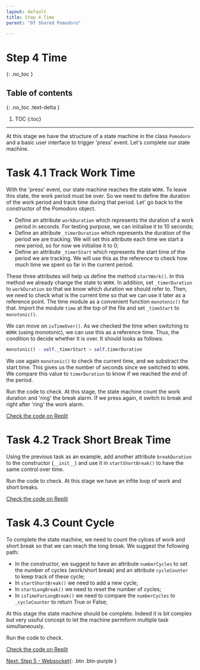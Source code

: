 ```yaml
---
layout: default
title: Step 4 Time
parent: "07 Shared Pomodoro"

---
```


# Step 4 Time
{: .no_toc }

## Table of contents
{: .no_toc .text-delta }

1. TOC
{:toc}

---

At this stage we have the structure of a state machine in the class `Pomodoro` and a basic user interface to trigger 'press' event. Let's complete our state machine.


# Task 4.1 Track Work Time

With the 'press' event, our state machine reaches the state `WORK`. To leave this state, the work period must be over. So we need to define the duration of the work period and track time during that period. Let' go back to the constructor of the Pomodoro object.

* Define an attribute `workDuration` which represents the duration of a work period in seconds. For testing purpose, we can initialise it to 10 seconds;
* Define an attribute `_timerDuration` which represents the duration of the period we are tracking. We will set this attribute each time we start a new period, so for now we initialise it to 0;
* Define an attribute `_timerStart` which represents the start time of the period we are tracking. We will use this as the reference to check how much time we spent so far in the current period.

These three attributes will help us define the method `startWork()`. In this method we already change the state to `WORK`. In addition, set `_timerDuration` to `workDuration` so that we know which duration we should refer to. Then, we need to check what is the current time so that we can use it later as a reference point. The time module as a convenient function `monotonic()` for that. Import the module `time` at the top of the file and set `_timeStart` to `monotonic()`.

We can move on `isTimeOver()`. As we checked the time when switching to `WORK` (using monotonic), we can use this as a reference time. Thus, the condition to decide whether it is over. It should looks as follows:

```python
monotonic() - self._timerStart > self.timerDuration
```

We use again `monotonic()` to check the current time, and we substract the start time. This gives us the number of seconds since we switched to `WORK`. We compare this value to `timerDuration` to know if we reached the end of the period.

Run the code to check. At this stage, the state machine count the work duration and 'ring' the break alarm. If we press again, it switch to break and right after 'ring' the work alarm.

[Check the code on Replit](https://replit.com/@IO1075/07-shared-pomodoro-step4-1)

# Task 4.2 Track Short Break Time

Using the previous task as an example, add another attribute `breakDuration` to the constructor (`__init__`) and use it in `startShortBreak()` to have the same control over time.

Run the code to check. At this stage we have an infite loop of work and short breaks.

[Check the code on Replit](https://replit.com/@IO1075/07-shared-pomodoro-step4-2)

# Task 4.3 Count Cycle

To complete the state machine, we need to count the cylces of work and short break so that we can reach the long break. We suggest the following path:

* In the constructor, we suggest to have an attribute `numberCycles` to set the number of cycles (work/short break) and an attribute `cycleCounter` to keep track of these cycle;
* In `startShortBreak()` we need to add a new cycle;
* In `startLongBreak()` we need to reset the number of cycles;
* In `isTimeForLongBreak()` we need to compare the `numberCycles` to `_cycleCounter` to return True or False;

At this stage the state machine should be complete. Indeed it is bit complex but very usuful concept to let the machine permform multiple task simultaneously.

Run the code to check.

[Check the code on Replit](https://replit.com/@IO1075/07-shared-pomodoro-step4-3)

[Next: Step 5 - Websocket]({{site.baseurl}}/assignments/07-shared-pomodoro/step5){: .btn .btn-purple }
